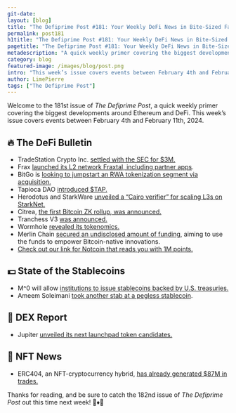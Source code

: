 ```yaml
---
git-date:
layout: [blog]
title: "The Defiprime Post #181: Your Weekly DeFi News in Bite-Sized Fashion"
permalink: post181
h1title: "The Defiprime Post #181: Your Weekly DeFi News in Bite-Sized Fashion"
pagetitle: "The Defiprime Post #181: Your Weekly DeFi News in Bite-Sized Fashion"
metadescription: "A quick weekly primer covering the biggest developments around Ethereum and DeFi. This week’s issue covers events between February 4th and February 11th, 2024"
category: blog
featured-image: /images/blog/post.png
intro: "This week’s issue covers events between February 4th and February 11th, 2024"
author: LimePierre
tags: ["The Defiprime Post"]
---
```


Welcome to the 181st issue of _The Defiprime Post_, a quick weekly primer covering the biggest developments around Ethereum and DeFi. This week’s issue covers events between February 4th and February 11th, 2024.


## 🔥 The DeFi Bulletin

* TradeStation Crypto Inc. [settled with the SEC for $3M.](https://www.theblock.co/post/276591/tradestation-crypto-inc-settles-with-the-sec-and-state-regulators-agrees-to-pay-3-million-in-penalties)
* Frax [launched its L2 network Fraxtal, including partner apps](https://www.theblock.co/post/276634/frax-fraxtal-launch).
* BitGo is [looking to jumpstart an RWA tokenization segment via acquisition.](https://blockworks.co/news/bitgo-acquisition-for-tokenization)
* Tapioca DAO [introduced $TAP.](https://mirror.xyz/tapiocada0.eth/Hqm3_rB9n4QzxWb1c2E0JUzNTZZOeyxYwzvC6d7HuJc)
* Herodotus and StarkWare [unveiled a “Cairo verifier” for scaling L3s on StarkNet.](https://www.theblock.co/post/276725/herodotus-starkware-starknet)
* Citrea, [the first Bitcoin ZK rollup, was announced.](https://www.blog.citrea.xyz/introducing-citrea/)
* Tranchess V3 [was announced.](https://tranchess.medium.com/introducing-tranchess-v3-unlocking-enhanced-yield-for-staked-eth-holders-725c06b6c173)
* Wormhole [revealed its tokenomics.](https://wormhole.com/wormhole-w-tokenomics/)
* Merlin Chain [secured an undisclosed amount of funding](https://medium.com/@merlinchaincrypto/merlin-chain-secures-funding-to-empower-bitcoin-native-innovations-2bed1e7df4bf), aiming to use the funds to empower Bitcoin-native innovations.
* [Check out our link for Notcoin that reads you with 1M points.](https://t.me/notcoin_bot/?start=gift_2159099)


## 💵 State of the Stablecoins

* M^0 will allow [institutions to issue stablecoins backed by U.S. treasuries.](https://www.coindesk.com/business/2024/02/08/cryptodollar-minting-protocol-m0-will-allow-institutions-to-issue-stablecoins-backed-by-us-treasuries/)
* Ameem Soleimani [took another stab at a pegless stablecoin](https://www.dlnews.com/articles/defi/defi-developer-ameen-soleimani-back-with-new-stablecoin-hai/).


## 💱 DEX Report

* Jupiter [unveiled its next launchpad token candidates.](https://www.theblock.co/post/276741/jupiter-lfg-launchpad-token-candidates)


## 💎 NFT News

* ERC404, an NFT-cryptocurrency hybrid, [has already generated $87M in trades.](https://www.dlnews.com/articles/defi/ethereum-token-experiment-erc404-nft-cryptocurrency-hybrid/)

Thanks for reading, and be sure to catch the 182nd issue of _The Defiprime Post_ out this time next week! 👋♦️👋
